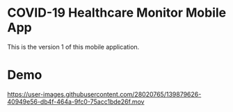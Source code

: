 # COVID-19 Healthcare Monitor Mobile App
This is the version 1 of this mobile application.
# Demo
https://user-images.githubusercontent.com/28020765/139879626-40949e56-db4f-464a-9fc0-75acc1bde26f.mov

